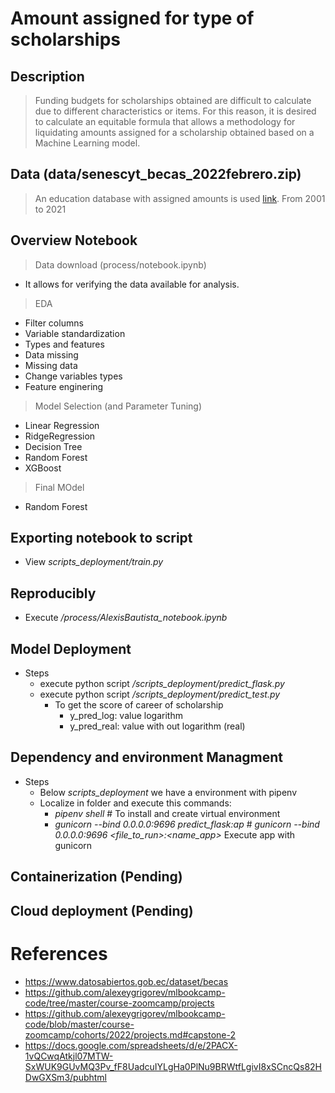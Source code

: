# Amount assigned for type of scholarships
## Description
> Funding budgets for scholarships obtained are difficult to calculate due to different characteristics or items. For this reason, it is desired to calculate an equitable formula that allows a methodology for liquidating amounts assigned for a scholarship obtained based on a Machine Learning model.


## Data (data/senescyt_becas_2022febrero.zip)
> An education database with assigned amounts is used [link](https://www.datosabiertos.gob.ec/group/edu).
> From 2001 to 2021 

## Overview Notebook
> Data download (process/notebook.ipynb)
- It allows for verifying the data available for analysis.
> EDA
- Filter columns
- Variable standardization
- Types and features
- Data missing
- Missing data
- Change variables types
- Feature enginering
> Model Selection (and Parameter Tuning)
- Linear Regression
- RidgeRegression
- Decision Tree
- Random Forest
- XGBoost
> Final MOdel
- Random Forest

## Exporting notebook to script
- View *scripts_deployment/train.py*

## Reproducibly
-   Execute */process/AlexisBautista_notebook.ipynb*

## Model Deployment
- Steps
    - execute python script */scripts_deployment/predict_flask.py*
    - execute python script */scripts_deployment/predict_test.py*
        - To get the score of career of scholarship
            - y_pred_log: value logarithm
            - y_pred_real: value with out logarithm (real)

## Dependency and environment Managment
- Steps
    - Below *scripts_deployment* we have a environment with pipenv
    - Localize in folder and execute this commands:
        - *pipenv shell* # To install and create virtual environment
        - *gunicorn --bind 0.0.0.0:9696 predict_flask:ap* # *gunicorn --bind 0.0.0.0:9696 <file_to_run>:<name_app>* Execute app with gunicorn

## Containerization (Pending)
## Cloud deployment	 (Pending)

# References
- https://www.datosabiertos.gob.ec/dataset/becas
- https://github.com/alexeygrigorev/mlbookcamp-code/tree/master/course-zoomcamp/projects
- https://github.com/alexeygrigorev/mlbookcamp-code/blob/master/course-zoomcamp/cohorts/2022/projects.md#capstone-2
- https://docs.google.com/spreadsheets/d/e/2PACX-1vQCwqAtkjl07MTW-SxWUK9GUvMQ3Pv_fF8UadcuIYLgHa0PlNu9BRWtfLgivI8xSCncQs82HDwGXSm3/pubhtml
